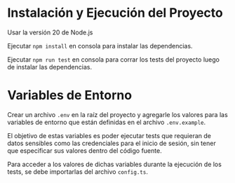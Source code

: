 # Instalación y Ejecución del Proyecto

Usar la versión 20 de Node.js

Ejecutar `npm install` en consola para instalar las dependencias.

Ejecutar `npm run test` en consola para corrar los tests del proyecto luego de instalar las dependencias.


# Variables de Entorno

Crear un archivo `.env` en la raíz del proyecto y agregarle los valores para las variables de entorno que están definidas en el archivo `.env.example`.

El objetivo de estas variables es poder ejecutar tests que requieran de datos sensibles como las credenciales para el inicio de sesión, sin tener que especificar sus valores dentro del código fuente.

Para acceder a los valores de dichas variables durante la ejecución de los tests, se debe importarlas del archivo `config.ts`.
